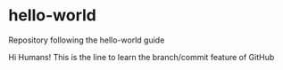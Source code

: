 # hello-world
Repository following the hello-world guide

Hi Humans!
This is the line to learn the branch/commit feature of GitHub
